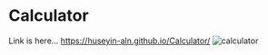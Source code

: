# Calculator
Link is here... https://huseyin-aln.github.io/Calculator/
![calculator](https://user-images.githubusercontent.com/101873227/171624964-68070e08-1207-41f4-9a72-e73376ed8363.gif)
